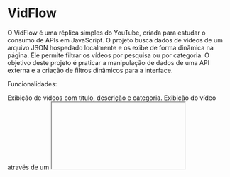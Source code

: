 # VidFlow
O VidFlow é uma réplica simples do YouTube, criada para estudar o consumo de APIs em JavaScript. O projeto busca dados de vídeos de um arquivo JSON hospedado localmente e os exibe de forma dinâmica na página. Ele permite filtrar os vídeos por pesquisa ou por categoria. O objetivo deste projeto é praticar a manipulação de dados de uma API externa e a criação de filtros dinâmicos para a interface.

Funcionalidades:

Exibição de vídeos com título, descrição e categoria.
Exibição do vídeo através de um <iframe> a partir de uma URL.
Busca por título de vídeo com filtragem em tempo real.
Filtro de vídeos por categoria.
Tratamento de erros na requisição da API.
Tecnologias Utilizadas:

HTML5
CSS3
JavaScript (API Fetch, manipulação do DOM)
Como Rodar:

Faça o download ou clone este repositório.
Execute o servidor localmente em http://localhost:3000 com a API de vídeos.
Abra o arquivo index.html em um navegador moderno.
Estudo de API:
Neste projeto, o foco foi aprender a fazer requisições a uma API externa e manipular os dados retornados. O código utiliza o método fetch() para buscar os dados em formato JSON e os exibe de forma dinâmica no HTML. Também inclui filtragem de vídeos tanto por pesquisa quanto por categoria, permitindo interação com o conteúdo de maneira fluida.
